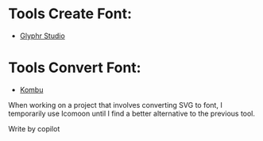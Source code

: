 # Tools Create Font:
- [Glyphr Studio](https://www.glyphrstudio.com/app/)

# Tools Convert Font:
- [Kombu](https://kombu.kanejaku.org/)

When working on a project that involves converting SVG to font, I temporarily use Icomoon until I find a better alternative to the previous tool.

Write by copilot